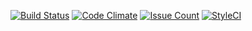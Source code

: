 [![Build Status](https://travis-ci.org/A-Lawrence/environment-php-template.svg?branch=master)](https://travis-ci.org/A-Lawrence/environment-php-template)  [![Code Climate](https://codeclimate.com/github/A-Lawrence/environment-php-template/badges/gpa.svg)](https://codeclimate.com/github/A-Lawrence/environment-php-template)  [![Issue Count](https://codeclimate.com/github/A-Lawrence/environment-php-template/badges/issue_count.svg)](https://codeclimate.com/github/A-Lawrence/environment-php-template)  [![StyleCI](https://styleci.io/repos/88101927/shield?branch=master)](https://styleci.io/repos/88101927)
